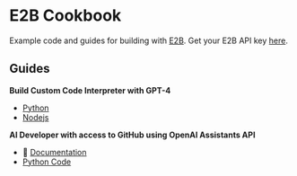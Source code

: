 # E2B Cookbook
Example code and guides for building with [E2B](https://e2b.dev). Get your E2B API key [here](https://e2b.dev/docs/getting-started/api-key).

## Guides
**Build Custom Code Interpreter with GPT-4**
- [Python](guides/gpt4-code-interpreter-py)
- [Nodejs](guides/gpt4-code-interpreter-js)

**AI Developer with access to GitHub using OpenAI Assistants API**
- 📖 [Documentation](https://e2b.dev/docs/llm-platforms/openai)
- [Python Code](https://github.com/e2b-dev/e2b-cookbook/tree/main/guides/ai-github-developer-py)
